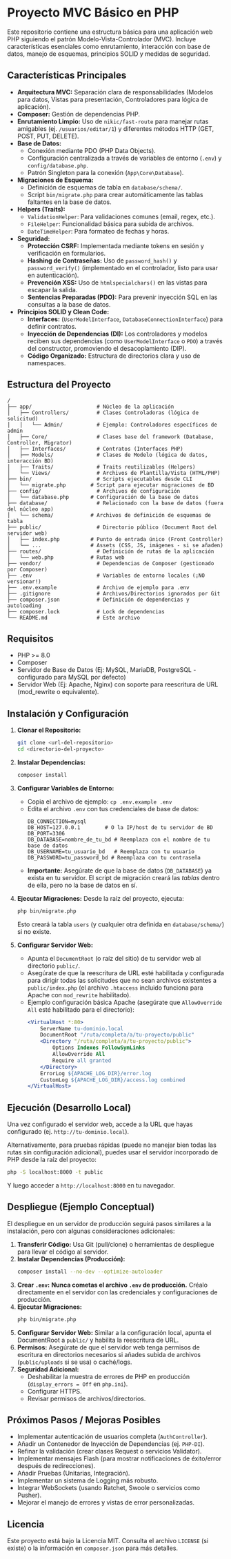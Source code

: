 # Proyecto MVC Básico en PHP

Este repositorio contiene una estructura básica para una aplicación web PHP siguiendo el patrón Modelo-Vista-Controlador (MVC). Incluye características esenciales como enrutamiento, interacción con base de datos, manejo de esquemas, principios SOLID y medidas de seguridad.

## Características Principales

*   **Arquitectura MVC:** Separación clara de responsabilidades (Modelos para datos, Vistas para presentación, Controladores para lógica de aplicación).
*   **Composer:** Gestión de dependencias PHP.
*   **Enrutamiento Limpio:** Uso de `nikic/fast-route` para manejar rutas amigables (ej. `/usuarios/editar/1`) y diferentes métodos HTTP (GET, POST, PUT, DELETE).
*   **Base de Datos:**
    *   Conexión mediante PDO (PHP Data Objects).
    *   Configuración centralizada a través de variables de entorno (`.env`) y `config/database.php`.
    *   Patrón Singleton para la conexión (`App\Core\Database`).
*   **Migraciones de Esquema:**
    *   Definición de esquemas de tabla en `database/schema/`.
    *   Script `bin/migrate.php` para crear automáticamente las tablas faltantes en la base de datos.
*   **Helpers (Traits):**
    *   `ValidationHelper`: Para validaciones comunes (email, regex, etc.).
    *   `FileHelper`: Funcionalidad básica para subida de archivos.
    *   `DateTimeHelper`: Para formateo de fechas y horas.
*   **Seguridad:**
    *   **Protección CSRF:** Implementada mediante tokens en sesión y verificación en formularios.
    *   **Hashing de Contraseñas:** Uso de `password_hash()` y `password_verify()` (implementado en el controlador, listo para usar en autenticación).
    *   **Prevención XSS:** Uso de `htmlspecialchars()` en las vistas para escapar la salida.
    *   **Sentencias Preparadas (PDO):** Para prevenir inyección SQL en las consultas a la base de datos.
*   **Principios SOLID y Clean Code:**
    *   **Interfaces:** (`UserModelInterface`, `DatabaseConnectionInterface`) para definir contratos.
    *   **Inyección de Dependencias (DI):** Los controladores y modelos reciben sus dependencias (como `UserModelInterface` o `PDO`) a través del constructor, promoviendo el desacoplamiento (DIP).
    *   **Código Organizado:** Estructura de directorios clara y uso de namespaces.

## Estructura del Proyecto

```
/
├── app/                     # Núcleo de la aplicación
│   ├── Controllers/         # Clases Controladoras (lógica de solicitud)
│   │   └── Admin/           # Ejemplo: Controladores específicos de admin
│   ├── Core/                # Clases base del framework (Database, Controller, Migrator)
│   ├── Interfaces/          # Contratos (Interfaces PHP)
│   ├── Models/              # Clases de Modelo (lógica de datos, interacción BD)
│   ├── Traits/              # Traits reutilizables (Helpers)
│   └── Views/               # Archivos de Plantilla/Vista (HTML/PHP)
├── bin/                     # Scripts ejecutables desde CLI
│   └── migrate.php        # Script para ejecutar migraciones de BD
├── config/                  # Archivos de configuración
│   └── database.php       # Configuración de la base de datos
├── database/                # Relacionado con la base de datos (fuera del núcleo app)
│   └── schema/            # Archivos de definición de esquemas de tabla
├── public/                  # Directorio público (Document Root del servidor web)
│   ├── index.php          # Punto de entrada único (Front Controller)
│   └── ...                # Assets (CSS, JS, imágenes - si se añaden)
├── routes/                  # Definición de rutas de la aplicación
│   └── web.php            # Rutas web
├── vendor/                  # Dependencias de Composer (gestionado por Composer)
├── .env                     # Variables de entorno locales (¡NO versionar!)
├── .env.example             # Archivo de ejemplo para .env
├── .gitignore               # Archivos/Directorios ignorados por Git
├── composer.json            # Definición de dependencias y autoloading
├── composer.lock            # Lock de dependencias
└── README.md                # Este archivo
```

## Requisitos

*   PHP >= 8.0
*   Composer
*   Servidor de Base de Datos (Ej: MySQL, MariaDB, PostgreSQL - configurado para MySQL por defecto)
*   Servidor Web (Ej: Apache, Nginx) con soporte para reescritura de URL (mod_rewrite o equivalente).

## Instalación y Configuración

1.  **Clonar el Repositorio:**
    ```bash
    git clone <url-del-repositorio>
    cd <directorio-del-proyecto>
    ```

2.  **Instalar Dependencias:**
    ```bash
    composer install
    ```

3.  **Configurar Variables de Entorno:**
    *   Copia el archivo de ejemplo: `cp .env.example .env`
    *   Edita el archivo `.env` con tus credenciales de base de datos:
        ```dotenv
        DB_CONNECTION=mysql
        DB_HOST=127.0.0.1        # O la IP/host de tu servidor de BD
        DB_PORT=3306
        DB_DATABASE=nombre_de_tu_bd # Reemplaza con el nombre de tu base de datos
        DB_USERNAME=tu_usuario_bd   # Reemplaza con tu usuario
        DB_PASSWORD=tu_password_bd # Reemplaza con tu contraseña
        ```
    *   **Importante:** Asegúrate de que la base de datos (`DB_DATABASE`) ya exista en tu servidor. El script de migración creará las *tablas* dentro de ella, pero no la base de datos en sí.

4.  **Ejecutar Migraciones:**
    Desde la raíz del proyecto, ejecuta:
    ```bash
    php bin/migrate.php
    ```
    Esto creará la tabla `users` (y cualquier otra definida en `database/schema/`) si no existe.

5.  **Configurar Servidor Web:**
    *   Apunta el `DocumentRoot` (o raíz del sitio) de tu servidor web al directorio `public/`.
    *   Asegúrate de que la reescritura de URL esté habilitada y configurada para dirigir todas las solicitudes que no sean archivos existentes a `public/index.php` (el archivo `.htaccess` incluido funciona para Apache con `mod_rewrite` habilitado).
    *   Ejemplo configuración básica Apache (asegúrate que `AllowOverride All` esté habilitado para el directorio):
        ```apache
        <VirtualHost *:80>
            ServerName tu-dominio.local
            DocumentRoot "/ruta/completa/a/tu-proyecto/public"
            <Directory "/ruta/completa/a/tu-proyecto/public">
                Options Indexes FollowSymLinks
                AllowOverride All
                Require all granted
            </Directory>
            ErrorLog ${APACHE_LOG_DIR}/error.log
            CustomLog ${APACHE_LOG_DIR}/access.log combined
        </VirtualHost>
        ```

## Ejecución (Desarrollo Local)

Una vez configurado el servidor web, accede a la URL que hayas configurado (ej. `http://tu-dominio.local`).

Alternativamente, para pruebas rápidas (puede no manejar bien todas las rutas sin configuración adicional), puedes usar el servidor incorporado de PHP desde la raíz del proyecto:

```bash
php -S localhost:8000 -t public
```

Y luego acceder a `http://localhost:8000` en tu navegador.

## Despliegue (Ejemplo Conceptual)

El despliegue en un servidor de producción seguirá pasos similares a la instalación, pero con algunas consideraciones adicionales:

1.  **Transferir Código:** Usa Git (pull/clone) o herramientas de despliegue para llevar el código al servidor.
2.  **Instalar Dependencias (Producción):**
    ```bash
    composer install --no-dev --optimize-autoloader
    ```
3.  **Crear `.env`:** **Nunca cometas el archivo `.env` de producción.** Créalo directamente en el servidor con las credenciales y configuraciones de producción.
4.  **Ejecutar Migraciones:**
    ```bash
    php bin/migrate.php
    ```
5.  **Configurar Servidor Web:** Similar a la configuración local, apunta el DocumentRoot a `public/` y habilita la reescritura de URL.
6.  **Permisos:** Asegúrate de que el servidor web tenga permisos de escritura en directorios necesarios si añades subida de archivos (`public/uploads` si se usa) o caché/logs.
7.  **Seguridad Adicional:**
    *   Deshabilitar la muestra de errores de PHP en producción (`display_errors = Off` en `php.ini`).
    *   Configurar HTTPS.
    *   Revisar permisos de archivos/directorios.

## Próximos Pasos / Mejoras Posibles

*   Implementar autenticación de usuarios completa (`AuthController`).
*   Añadir un Contenedor de Inyección de Dependencias (ej. `PHP-DI`).
*   Refinar la validación (crear clases Request o servicios Validator).
*   Implementar mensajes Flash (para mostrar notificaciones de éxito/error después de redirecciones).
*   Añadir Pruebas (Unitarias, Integración).
*   Implementar un sistema de Logging más robusto.
*   Integrar WebSockets (usando Ratchet, Swoole o servicios como Pusher).
*   Mejorar el manejo de errores y vistas de error personalizadas.

## Licencia

Este proyecto está bajo la Licencia MIT. Consulta el archivo `LICENSE` (si existe) o la información en `composer.json` para más detalles. 